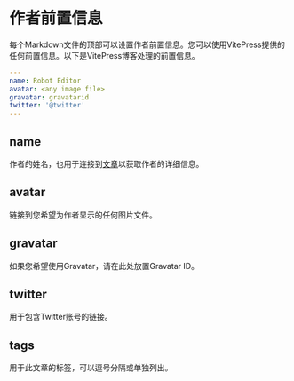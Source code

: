 # 作者前置信息

每个Markdown文件的顶部可以设置作者前置信息。您可以使用VitePress提供的任何前置信息。以下是VitePress博客处理的前置信息。

```yaml
---
name: Robot Editor
avatar: <any image file>
gravatar: gravatarid
twitter: '@twitter'
---
```

## name

作者的姓名，也用于连接到[文章](./frontmatter-post)以获取作者的详细信息。

## avatar

链接到您希望为作者显示的任何图片文件。

## gravatar

如果您希望使用Gravatar，请在此处放置Gravatar ID。

## twitter

用于包含Twitter账号的链接。

## tags

用于此文章的标签，可以逗号分隔或单独列出。


    
    


